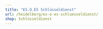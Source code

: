 ```yaml
---
title: "ES.O.ES Schlüsseldienst"
url: /heidelberg/es-o-es-schluesseldienst/
shop: Schlüsseldienst
---
```


